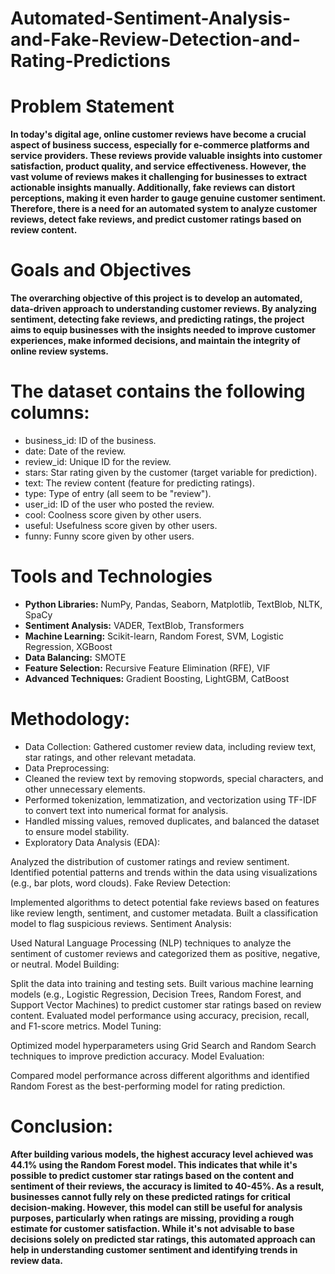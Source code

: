 # Automated-Sentiment-Analysis-and-Fake-Review-Detection-and-Rating-Predictions

# Problem Statement
**In today's digital age, online customer reviews have become a crucial aspect of business success, especially for e-commerce platforms and service providers. These reviews provide valuable insights into customer satisfaction, product quality, and service effectiveness. However, the vast volume of reviews makes it challenging for businesses to extract actionable insights manually. Additionally, fake reviews can distort perceptions, making it even harder to gauge genuine customer sentiment. Therefore, there is a need for an automated system to analyze customer reviews, detect fake reviews, and predict customer ratings based on review content.**


# Goals and Objectives
**The overarching objective of this project is to develop an automated, data-driven approach to understanding customer reviews. By analyzing sentiment, detecting fake reviews, and predicting ratings, the project aims to equip businesses with the insights needed to improve customer experiences, make informed decisions, and maintain the integrity of online review systems.**

# The dataset contains the following columns:

-  business_id: ID of the business.
-  date: Date of the review.
-  review_id: Unique ID for the review.
-  stars: Star rating given by the customer (target variable for prediction).
-  text: The review content (feature for predicting ratings).
-  type: Type of entry (all seem to be "review").
-  user_id: ID of the user who posted the review.
-  cool: Coolness score given by other users.
-  useful: Usefulness score given by other users.
-  funny: Funny score given by other users.

# Tools and Technologies
-  **Python Libraries:** NumPy, Pandas, Seaborn, Matplotlib, TextBlob, NLTK, SpaCy
-  **Sentiment Analysis:** VADER, TextBlob, Transformers
-  **Machine Learning:** Scikit-learn, Random Forest, SVM, Logistic Regression, XGBoost
-  **Data Balancing:** SMOTE
-  **Feature Selection:** Recursive Feature Elimination (RFE), VIF
-  **Advanced Techniques:** Gradient Boosting, LightGBM, CatBoost

# Methodology:

-  Data Collection: Gathered customer review data, including review text, star ratings, and other relevant metadata.
-  Data Preprocessing:
  -  Cleaned the review text by removing stopwords, special characters, and other unnecessary elements.
  -  Performed tokenization, lemmatization, and vectorization using TF-IDF to convert text into numerical format for analysis.
  -  Handled missing values, removed duplicates, and balanced the dataset to ensure model stability.
-  Exploratory Data Analysis (EDA):

Analyzed the distribution of customer ratings and review sentiment.
Identified potential patterns and trends within the data using visualizations (e.g., bar plots, word clouds).
Fake Review Detection:

Implemented algorithms to detect potential fake reviews based on features like review length, sentiment, and customer metadata.
Built a classification model to flag suspicious reviews.
Sentiment Analysis:

Used Natural Language Processing (NLP) techniques to analyze the sentiment of customer reviews and categorized them as positive, negative, or neutral.
Model Building:

Split the data into training and testing sets.
Built various machine learning models (e.g., Logistic Regression, Decision Trees, Random Forest, and Support Vector Machines) to predict customer star ratings based on review content.
Evaluated model performance using accuracy, precision, recall, and F1-score metrics.
Model Tuning:

Optimized model hyperparameters using Grid Search and Random Search techniques to improve prediction accuracy.
Model Evaluation:

Compared model performance across different algorithms and identified Random Forest as the best-performing model for rating prediction.


# Conclusion:

**After building various models, the highest accuracy level achieved was 44.1% using the Random Forest model. This indicates that while it's possible to predict customer star ratings based on the content and sentiment of their reviews, the accuracy is limited to 40-45%. As a result, businesses cannot fully rely on these predicted ratings for critical decision-making. However, this model can still be useful for analysis purposes, particularly when ratings are missing, providing a rough estimate for customer satisfaction. While it's not advisable to base decisions solely on predicted star ratings, this automated approach can help in understanding customer sentiment and identifying trends in review data.**
